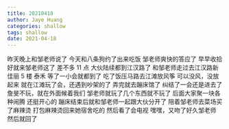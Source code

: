 ```yaml
---
title: 20210418
author: Jaye Huang
categories: shallow
tags: shallow
date: 2021-04-18
---
```


昨天晚上和邹老师说了
今天和八条狗约了出来吃饭
邹老师爽快的答应了
早早收拾好就来邹老师这了
差不多 11 点
大伙陆续都到江汉路了
和邹老师走过去江汉路新佳丽 5 楼 泰禾
等了一小会就都到了
吃了饭压马路去江滩放风筝
可以没风，没放起来
就在江滩玩了会，还遇到吵架的了
弄完就去蹦床馆了
纠结了一会还是进去了
詹旻不玩，就在外面候着我们
邹老师就玩了几个东西就不玩了
后面大家聚一块各种闹腾
还挺开心的
蹦床结束后就和邹老师一起跟大伙分开了
陪着邹老师去菜场买了麻辣烫
打包麻辣烫回来她宿舍吃的
然后看了会电视
嘿嘿，又吻了好久邹老师
然后就回了
